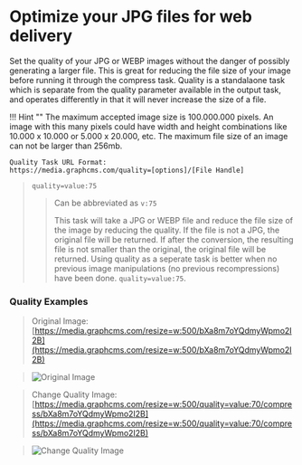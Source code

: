 # Optimize your JPG files for web delivery

Set the quality of your JPG or WEBP images without the danger of possibly generating a larger file. This is great for reducing the file size of your image before running it through the compress task. Quality is a standalaone task which is separate from the quality parameter available in the output task, and operates differently in that it will never increase the size of a file.

!!! Hint ""
    The maximum accepted image size is 100.000.000 pixels. An image with this many pixels could have width and height combinations like 10.000 x 10.000 or 5.000 x 20.000, etc. The maximum file size of an image can not be larger than 256mb.

```
Quality Task URL Format:
https://media.graphcms.com/quality=[options]/[File Handle]
```

> `quality=value:75`
> 
> > Can be abbreviated as `v:75`
> > 
> > This task will take a JPG or WEBP file and reduce the file size of the image by reducing the quality. If the file is not a JPG, the original file will be returned. If after the conversion, the resulting file is not smaller than the original, the original file will be returned. Using quality as a seperate task is better when no previous image manipulations (no previous recompressions) have been done. `quality=value:75`.

### Quality Examples

>Original Image: [https://media.graphcms.com/resize=w:500/bXa8m7oYQdmyWpmo2I2B](https://media.graphcms.com/resize=w:500/bXa8m7oYQdmyWpmo2I2B)

>![Original Image](https://media.graphcms.com/resize=w:500/bXa8m7oYQdmyWpmo2I2B)

>Change Quality Image: [https://media.graphcms.com/resize=w:500/quality=value:70/compress/bXa8m7oYQdmyWpmo2I2B](https://media.graphcms.com/resize=w:500/quality=value:70/compress/bXa8m7oYQdmyWpmo2I2B)

>![Change Quality Image](https://media.graphcms.com/resize=w:500/quality=value:70/compress/bXa8m7oYQdmyWpmo2I2B)